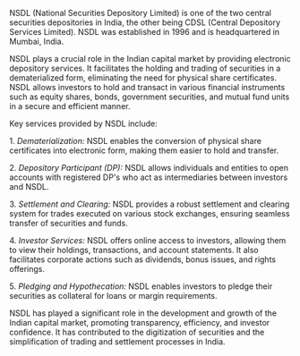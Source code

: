 <p>
NSDL (National Securities Depository Limited) is one of the two central securities depositories in India, the other being CDSL (Central Depository Services Limited). NSDL was established in 1996 and is headquartered in Mumbai, India.
</p><p>
NSDL plays a crucial role in the Indian capital market by providing electronic depository services. It facilitates the holding and trading of securities in a dematerialized form, eliminating the need for physical share certificates. NSDL allows investors to hold and transact in various financial instruments such as equity shares, bonds, government securities, and mutual fund units in a secure and efficient manner.
</p><p>
Key services provided by NSDL include:
</p><p>
1. <em class="red">Dematerialization:</em> NSDL enables the conversion of physical share certificates into electronic form, making them easier to hold and transfer.
</p><p>
2. <em class="red">Depository Participant (DP):</em> NSDL allows individuals and entities to open accounts with registered DP's who act as intermediaries between investors and NSDL.
</p><p>
3. <em class="red">Settlement and Clearing:</em> NSDL provides a robust settlement and clearing system for trades executed on various stock exchanges, ensuring seamless transfer of securities and funds.
</p><p>
4. <em class="red">Investor Services:</em> NSDL offers online access to investors, allowing them to view their holdings, transactions, and account statements. It also facilitates corporate actions such as dividends, bonus issues, and rights offerings.
</p><p>
5. <em class="red">Pledging and Hypothecation:</em> NSDL enables investors to pledge their securities as collateral for loans or margin requirements.
</p><p>
NSDL has played a significant role in the development and growth of the Indian capital market, promoting transparency, efficiency, and investor confidence. It has contributed to the digitization of securities and the simplification of trading and settlement processes in India.
</p>